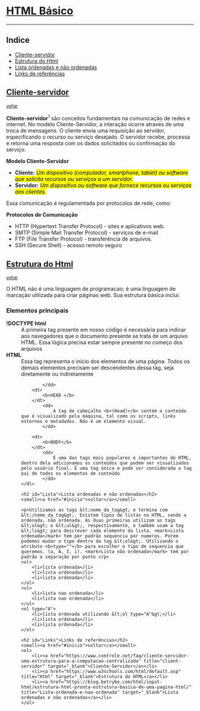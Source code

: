 <!DOCTYPE html>
<html lang="pt-br">
<head>
    <meta charset="UTF-8">
    <meta name="viewport" content="width=device-width, initial-scale=1.0">
    <title>Estudo Sobre HTML</title>
</head>

<body>
    <h1 id="inicio"><u>HTML Básico</u></h1>
    <hr />
    <h2>Indice</h2>
    <ul>
        <li><a href="#cliente">Cliente-servidor</li></a>
        <li><a href="#estrutura">Estrutura do Html</a></li>
        <li><a href="#Lista">Lista ordenadas e não ordenadas</li></a>
        <li><a href="#Links">Links de referências</li></a>
    </ul>
<h2><u>Cliente-servidor</h2></u>
<small><a href="#inicio">voltar</a></small>
<p><strong>Cliente-servidor</strong><sup>1</sup> são conceitos fundamentais na comunicação de redes e internet. No modelo Cliente-Servidor, a interação ocorre através de uma troca de mensagens. O cliente envia uma requisição ao servidor, especificando o recurso ou serviço desejado. O servidor recebe, processa e retorna uma resposta com os dados solicitados ou confirmação do serviço.
</p>
<strong>Modelo Cliente-Servidor</strong>
<ul>
    <li><strong>Cliente:</strong> <i><mark>Um dispositivo (computador, smartphone, tablet) ou software que solicita recursos ou serviços a um servidor.</mark></i></li>
    <li><strong>Servidor:</strong> <i><mark>Um dispositivo ou software que fornece recursos ou serviços aos clientes.</mark></i></li>
</ul>
    <p> Essa comunicação é regulamentada por protocolos de rede, como:</p>

<strong>Protocolos de Comunicação</strong>
<ul>
<li>HTTP (Hypertext Transfer Protocol) - sites e aplicativos web.</li>
<li>SMTP (Simple Mail Transfer Protocol) - serviços de e-mail</li>
<li>FTP (File Transfer Protocol) - transferência de arquivos.</li>
<li>SSH (Secure Shell) - acesso remoto seguro</li>
</ul>
<h2 id="estrutura"><u>Estrutura do Html</h2></u>
<small><a href="#inicio">voltar</a></small>
    <p>O HTML não é uma linguagem de programacao; é uma linguagem de marcação utilizada para criar páginas web. Sua estrutura básica inclui:</p>
    <h3><strong>Elementos principais</strong></h3>
    <dl>
        <dt>
            <b>!DOCTYPE html</b>
        </dt>
        <dd>
            A primeira tag presente em nosso código é necessária para indicar aos navegadores que o documento presente se trata de um arquivo HTML. Essa lógica precisa estar sempre presente no começo dos arquivos
        </dd> 
        <dt>
            <b>HTML</b>
        </dt>
            <dd>
                Essa tag representa o início dos elementos de uma página. Todos os demais elementos precisam ser descendentes dessa tag, seja diretamente ou indiretamente

            </dd>
        <dt>
            <b>HEAD </b>
        </dt>
            <dd>
                A tag de cabeçalho <b>(Head)</b> contém o conteúdo que é visualizado pela máquina, tal como os scripts, links externos e metadados. Não é um elemento visual.
            </dd>
        
        <dt>
            <b>BODY</b>
        </dt>
            <dd>
                É uma das tags mais populares e importantes do HTML, dentro dela adicionamos os conteúdos que podem ser visualizados pelo usuário final. É uma tag única e pode ser considerada a tag pai de todos os elementos de conteúdo
            </dd>
    </dl>
    
    <h2 id="Lista">Lista ordenadas e não ordenadas</h2>
    <small><a href="#inicio">voltar</a></small>
    
    <p>Utilizamos as tags &lt;nome_da_tag&gt; e termina com &lt;/nome_da_tag&gt;. Existem tipos de listas no HTML, sendo a ordenada, não ordenada. As duas primeiras utilizam as tags &lt;ol&gt; e &lt;ul&gt;, respectivamente, e também usam a tag &lt;li&gt; para descrever cada elemento da lista. <mark>Lista ordenada</mark> tem por padrão sequencia por numeros. Porem podemos mudar o tipo dentro da tag &lt;ol&gt;. Utilizando o atributo <b>type=""</b> para escolher o tipo de sequencia que queremos. (a, A, I, i). <mark>Lista não ordenada</mark> tem por padrão a separação por ponto </p>
    <ol>
        <li>lista ordenada</li>
        <li>lista ordenada</li>
        <li>lista ordenada</li>
    </ol>
    <ul>
        <li>lista nao ordenada</li>
        <li>lista nao ordenada</li>
    </ul>
    <ol type="A">
        <li>lista ordenada utilizando &lt;ol type="A"&gt;</li>
        <li>lista ordenada</li>
        <li>lista ordenada</li>
    </ol>
    
    <h2 id="Links">Links de referências</h2>
    <small><a href="#inicio">voltar</a></small>
    <ol>
        <li><a href="https://www.controle.net/faq/cliente-servidor-uma-estrutura-para-a-computacao-centralizada" title="client-servidor" target="_blank">Cliente-Servidor</a></li>
        <li><a href="https://www.w3schools.com/html/default.asp" title="Html" target="_blank">Estrutura do HTML</a></li>
        <li><a href="https://blog.betrybe.com/html/input-html/estrutura-html-pronta-estrutura-basica-de-uma-pagina-html/" title="Lista-ordenada-e-nao-ordenada" target="_blank">Lista ordenadas e não ordenadas</a></li>
    </ol>   
</body>
</html>
